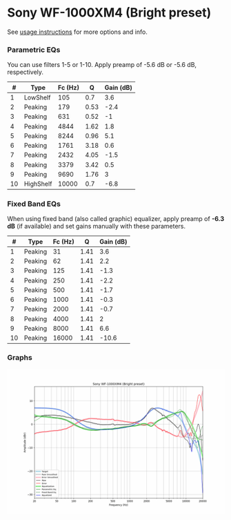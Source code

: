 # Sony WF-1000XM4 (Bright preset)
See [usage instructions](https://github.com/jaakkopasanen/AutoEq#usage) for more options and info.

### Parametric EQs
You can use filters 1-5 or 1-10. Apply preamp of -5.6 dB or -5.6 dB, respectively.

|   # | Type      |   Fc (Hz) |    Q |   Gain (dB) |
|-----|-----------|-----------|------|-------------|
|   1 | LowShelf  |       105 | 0.7  |         3.6 |
|   2 | Peaking   |       179 | 0.53 |        -2.4 |
|   3 | Peaking   |       631 | 0.52 |        -1   |
|   4 | Peaking   |      4844 | 1.62 |         1.8 |
|   5 | Peaking   |      8244 | 0.96 |         5.1 |
|   6 | Peaking   |      1761 | 3.18 |         0.6 |
|   7 | Peaking   |      2432 | 4.05 |        -1.5 |
|   8 | Peaking   |      3379 | 3.42 |         0.5 |
|   9 | Peaking   |      9690 | 1.76 |         3   |
|  10 | HighShelf |     10000 | 0.7  |        -6.8 |

### Fixed Band EQs
When using fixed band (also called graphic) equalizer, apply preamp of **-6.3 dB** (if available) and set gains manually with these parameters.

|   # | Type    |   Fc (Hz) |    Q |   Gain (dB) |
|-----|---------|-----------|------|-------------|
|   1 | Peaking |        31 | 1.41 |         3.6 |
|   2 | Peaking |        62 | 1.41 |         2.2 |
|   3 | Peaking |       125 | 1.41 |        -1.3 |
|   4 | Peaking |       250 | 1.41 |        -2.2 |
|   5 | Peaking |       500 | 1.41 |        -1.7 |
|   6 | Peaking |      1000 | 1.41 |        -0.3 |
|   7 | Peaking |      2000 | 1.41 |        -0.7 |
|   8 | Peaking |      4000 | 1.41 |         2   |
|   9 | Peaking |      8000 | 1.41 |         6.6 |
|  10 | Peaking |     16000 | 1.41 |       -10.6 |

### Graphs
![](./Sony%20WF-1000XM4%20(Bright%20preset).png)
